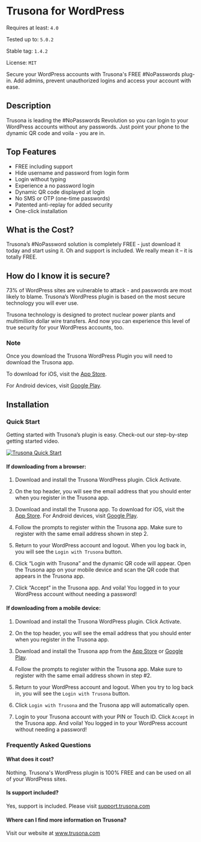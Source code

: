 # Trusona for WordPress

Requires at least: `4.0`

Tested up to: `5.0.2`

Stable tag: `1.4.2`

License: `MIT`

Secure your WordPress accounts with Trusona's FREE #NoPasswords plug-in. Add admins, prevent unauthorized logins and access your account with ease.

## Description

Trusona is leading the #NoPasswords Revolution so you can login to your WordPress accounts without any passwords. Just point your phone to the dynamic QR code and voila - you are in.

## Top Features

*   FREE including support
*   Hide username and password from login form
*   Login without typing
*   Experience a no password login
*   Dynamic QR code displayed at login
*   No SMS or OTP (one-time passwords)
*   Patented anti-replay for added security
*   One-click installation

## What is the Cost?

Trusona’s #NoPassword solution is completely FREE  - just download it today and start using it. Oh and support is included. We really mean it – it is totally FREE.

## How do I know it is secure?

73% of WordPress sites are vulnerable to attack - and passwords are most likely to blame. Trusona’s WordPress plugin is based on the most secure technology you will ever use.

Trusona technology is designed to protect nuclear power plants and multimillion dollar wire transfers. And now you can experience this level of true security for your WordPress accounts, too.

### Note

Once you download the Trusona WordPress Plugin you will need to download the Trusona app.

To download for iOS, visit the [App Store](https://itunes.apple.com/us/app/trusona/id1052983449).

For Android devices, visit [Google Play](https://play.google.com/store/apps/details?id=com.trusona.trusona).

## Installation

### Quick Start

Getting started with Trusona’s plugin is easy. Check-out our step-by-step getting started video.

[![Trusona Quick Start](http://img.youtube.com/vi/icjR_6KIhDE/0.jpg)](https://www.youtube.com/watch?v=icjR_6KIhDE)


#### If downloading from a browser:

1. Download and install the Trusona WordPress plugin. Click Activate.

2. On the top header, you will see the email address that you should enter when you register in the Trusona app.

3. Download and install the Trusona app. To download for iOS, visit the [App Store](https://itunes.apple.com/us/app/trusona/id1052983449). For Android devices, visit [Google Play](https://play.google.com/store/apps/details?id=com.trusona.trusona).

4. Follow the prompts to register within the Trusona app. Make sure to register with the same email address shown in step 2.

5. Return to your WordPress account and logout. When you log back in, you will see the `Login with Trusona` button.

6. Click “Login with Trusona” and the dynamic QR code will appear. Open the Trusona app on your mobile device and scan the QR code that appears in the Trusona app.

7. Click “Accept” in the Trusona app. And voila! You logged in to your WordPress account without needing a password!


#### If downloading from a mobile device:

1. Download and install the Trusona WordPress plugin. Click Activate.

2. On the top header, you will see the email address that you should enter when you register in the Trusona app.

3. Download and install the Trusona app from the [App Store](https://itunes.apple.com/us/app/trusona/id1052983449) or [Google Play](https://play.google.com/store/apps/details?id=com.trusona.trusona).

4. Follow the prompts to register within the Trusona app. Make sure to register with the same email address shown in step #2.

5. Return to your WordPress account and logout. When you try to log back in, you will see the `Login with Trusona` button.

6. Click `Login with Trusona`  and the Trusona app will automatically open.

7. Login to your Trusona account with your PIN or Touch ID. Click `Accept` in the Trusona app. And voila! You logged in to your WordPress account without needing a password!

### Frequently Asked Questions

#### What does it cost?

Nothing. Trusona's WordPress plugin is 100% FREE and can be used on all of your WordPress sites.

#### Is support included?

Yes, support is included. Please visit [support.trusona.com](http://support.trusona.com)

#### Where can I find more information on Trusona?

Visit our website at www.trusona.com
